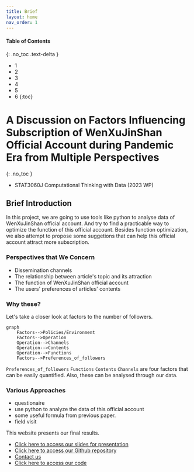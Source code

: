 ```yaml
---
title: Brief
layout: home
nav_order: 1
---
```


#### Table of Contents
{: .no_toc .text-delta }

- 1
- 2
- 3
- 4
- 5
- 6
{:toc}

# A Discussion on Factors Influencing Subscription of WenXuJinShan Official Account during Pandemic Era from Multiple Perspectives
{: .no_toc }
- STAT3060J Computational Thinking with Data (2023 WP)

## Brief Introduction
In this project, we are going to use tools like python to analyse data of WenXuJinShan official account. And try to find a practicable way to optimize 
the function of this official account. Besides function optimization, we also attempt to propose some suggetions that can help this official account 
attract more subscription.

### Perspectives that We Concern
- Dissemination channels
- The relationship between article's topic and its attraction
- The function of WenXuJinShan official account
- The users' preferences of articles' contents

### Why these?
Let's take a closer look at factors to the number of followers.

```mermaid
graph
    Factors-->Policies/Environment
    Factors-->Operation
    Operation-->Channels
    Operation-->Contents
    Operation-->Functions
    Factors-->Preferences_of_followers
```
`Preferences_of_followers` `Functions` `Contents` `Channels` are four factors that can be easily quantified. Also, these can be analysed through our data.

### Various Approaches
- questionaire
- use python to analyze the data of this official account
- some useful formula from previous paper.
- field visit

This website presents our final results.
- [Click here to access our slides for presentation](https://github.com/goooooooooooogle/just-the-docs-template/blob/main/files/Team2_Pre_final.pptx)
- [Click here to access our Github repository](https://github.com/goooooooooooogle/just-the-docs-template)
- [Contact us](https://goooooooooooogle.github.io/just-the-docs-template/about.html)
- [Click here to access our code](https://github.com/goooooooooooogle/just-the-docs-template/tree/main/code)
